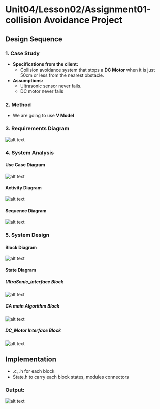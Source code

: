 # Unit04/Lesson02/Assignment01-collision Avoidance Project
## Design Sequence
### 1. Case Study
- **Specifications from the client:**
    - Collision avoidance system that stops a **DC Motor** when it is just 50cm or less from the nearest obstacle.
- **Assumptions:**
    - Ultrasonic sensor never fails.
    - DC motor never fails
### 2. Method
- We are going to use **V Model**
### 3. Requirements Diagram
![alt text](figures/CA_Requiements.png)
### 4. System Analysis
#### Use Case Diagram
![alt text](figures/CA_Use_Case.png)
#### Activity Diagram
![alt text](figures/CA_Activity.png)
#### Sequence Diagram
![alt text](figures/CA_Sequence.png)
### 5. System Design
#### Block Diagram
![alt text](figures/CA_Block.png)
#### State Diagram
##### UltraSonic_interface Block
![alt text](figures/CA_US.png)
##### CA main Algorithm Block
![alt text](figures/CA_Main_Algo.png)
##### DC_Motor Interface Block
![alt text](figures/CA_DC_Mottor.png)
## Implementation
- .c, .h for each block
- State.h to carry each block states, modules connectors 
### Output:
![alt text](figures/CA_code_output.png)
